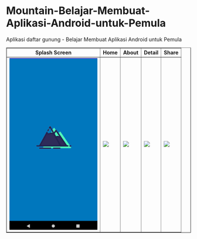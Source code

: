 # Mountain-Belajar-Membuat-Aplikasi-Android-untuk-Pemula
Aplikasi daftar gunung - Belajar Membuat Aplikasi Android untuk Pemula
    <table cellpandding="15" cellspacing="5" border="1">
      <thead>
        <tr>
          <th>Splash Screen</th>
          <th>Home</th>
          <th>About</th>
          <th>Detail</th>
          <th>Share</th>
        </tr>
      </thead>
      <tbody>
        <tr>
          <td><img src="splash_screen.png" width="240"/></td>
          <td><img src="./img/home.png"/></td>
          <td><img src="./img/About.png"/></td>
          <td><img src="./img/Detail.png"/></td>
          <td><img src="./img/share.png"/></td>
        </tr>
      </tbody>
    </table>

